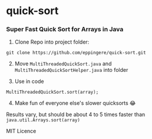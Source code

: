 # quick-sort
### Super Fast Quick Sort for Arrays in Java

1. Clone Repo into project folder:

  `git clone https://github.com/eppingere/quick-sort.git`
  
2. Move `MultiThreadedQuickSort.java` and `MultiThreadedQuickSortHelper.java` into folder
  
3. Use in code 
   
  `MultiThreadedQuickSort.sort(array);`
  
4. Make fun of everyone else's slower quicksorts 😂

  
Results vary, but should be about 4 to 5 times faster than `java.util.Arrays.sort(array)`

MIT Licence

